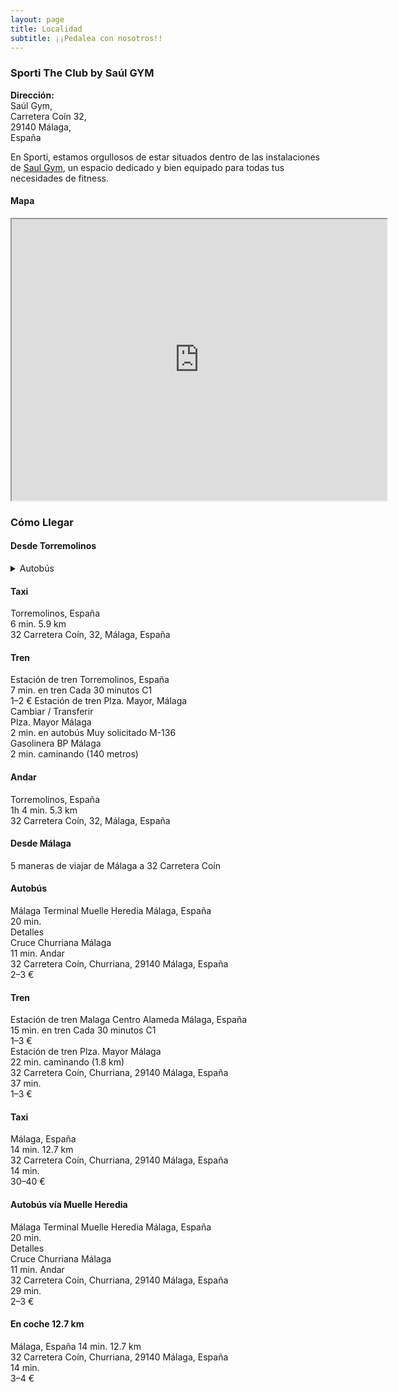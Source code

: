 ```yaml
---
layout: page
title: Localidad
subtitle: ¡¡Pedalea con nosotros!!
---
```


### Sporti The Club by Saúl GYM
**Dirección:**  
Saúl Gym,  
Carretera Coín 32,  
29140 Málaga,  
España  

En Sporti, estamos orgullosos de estar situados dentro de las instalaciones de [Saul Gym](https://fitness-saul-gym.negocio.site/), un espacio dedicado y bien equipado para todas tus necesidades de fitness.

#### Mapa
<iframe src="https://www.google.com/maps/embed?pb=!1m14!1m8!1m3!1d12802.377184792325!2d-4.4930658!3d36.6602096!3m2!1i1024!2i768!4f13.1!3m3!1m2!1s0xd72fa33d7ca3445%3A0x87528011e1a3825a!2sSaul%20Fitness%20Gym!5e0!3m2!1sen!2sch!4v1704313350398!5m2!1sen!2sch" style="text-align:center;" width="600" height="450" style="border:0;" allowfullscreen="" loading="lazy"></iframe>

### Cómo Llegar

#### Desde Torremolinos

<details>
  <summary>Autobús</summary>
    <b>Deste</b> Hotel Cervantes Torremolinos, España  <br>
    21 min. en autobús Cada hora M-123 <br>
    1–3 €  <br>

    <b>Hasta</b> Churriana Gasolinera BP Málaga  <br>
    1 min. caminando (40 metros)  <br>
</details>

#### Taxi
Torremolinos, España  
6 min. 5.9 km  
32 Carretera Coín, 32, Málaga, España


#### Tren
Estación de tren Torremolinos, España  
7 min. en tren Cada 30 minutos C1  
1–2 €
Estación de tren Plza. Mayor, Málaga  
Cambiar / Transferir  
Plza. Mayor Málaga  
2 min. en autobús Muy solicitado M-136  
Gasolinera BP Málaga  
2 min. caminando (140 metros)


#### Andar
Torremolinos, España  
1h 4 min. 5.3 km  
32 Carretera Coín, 32, Málaga, España  

#### Desde Málaga
5 maneras de viajar de Málaga a 32 Carretera Coín

#### Autobús
Málaga Terminal Muelle Heredia Málaga, España  
20 min.  
Detalles  
Cruce Churriana Málaga  
11 min. Andar  
32 Carretera Coín, Churriana, 29140 Málaga, España  
2–3 €

#### Tren
Estación de tren Malaga Centro Alameda Málaga, España  
15 min. en tren Cada 30 minutos C1  
1–3 €  
Estación de tren Plza. Mayor Málaga  
22 min. caminando (1.8 km)  
32 Carretera Coín, Churriana, 29140 Málaga, España  
37 min.  
1–3 €

#### Taxi
Málaga, España  
14 min. 12.7 km  
32 Carretera Coín, Churriana, 29140 Málaga, España  
14 min.  
30–40 €

#### Autobús vía Muelle Heredia
Málaga Terminal Muelle Heredia Málaga, España  
20 min.  
Detalles  
Cruce Churriana Málaga  
11 min. Andar  
32 Carretera Coín, Churriana, 29140 Málaga, España  
29 min.  
2–3 €

#### En coche 12.7 km
Málaga, España
14 min. 12.7 km  
32 Carretera Coín, Churriana, 29140 Málaga, España  
14 min.  
3–4 €
